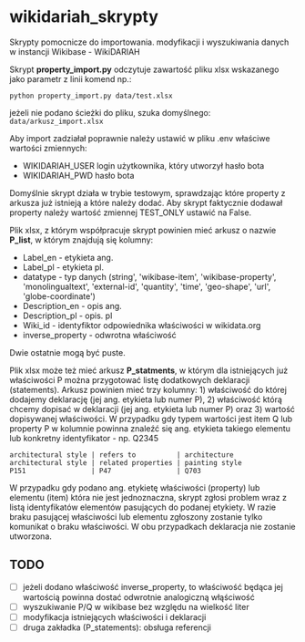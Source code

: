 # wikidariah_skrypty
Skrypty pomocnicze do importowania. modyfikacji i wyszukiwania danych w instancji Wikibase - WikiDARIAH 

Skrypt **property_import.py** odczytuje zawartość pliku xlsx wskazanego jako parametr z linii komend np.:
```
python property_import.py data/test.xlsx
```
jeżeli nie podano ścieżki do pliku, szuka domyślnego: `data/arkusz_import.xlsx`

Aby import zadziałał poprawnie należy ustawić w pliku .env właściwe wartości zmiennych:
 - WIKIDARIAH_USER login użytkownika, który utworzył hasło bota
 - WIKIDARIAH_PWD hasło bota

Domyślnie skrypt działa w trybie testowym, sprawdzając które property z arkusza już istnieją
a które należy dodać. Aby skrypt faktycznie dodawał property należy wartość zmiennej TEST_ONLY ustawić na False.

Plik xlsx, z którym współpracuje skrypt powinien mieć arkusz o nazwie **P_list**, w którym 
znajdują się kolumny:

- Label_en - etykieta ang.
- Label_pl - etykieta pl.
- datatype - typ danych (string', 'wikibase-item', 'wikibase-property', 'monolingualtext', 'external-id', 'quantity', 'time', 'geo-shape', 'url', 'globe-coordinate')
- Description_en - opis ang.
- Description_pl - opis. pl
- Wiki_id - identyfiktor odpowiednika właściwości w wikidata.org
- inverse_property - odwrotna właściwość

Dwie ostatnie mogą być puste.

Plik xlsx może też mieć arkusz **P_statments**, w którym dla istniejących już właściwości P można przygotować listę dodatkowych deklaracji (statements).
Arkusz powinien mieć trzy kolumny: 1) właściwość do której dodajemy deklarację (jej ang. etykieta lub numer P), 2) właściwość którą chcemy dopisać w deklaracji (jej ang. etykieta lub numer P) oraz 3) wartość dopisywanej właściwości. W przypadku gdy typem wartości jest item Q lub property P w kolumnie powinna znaleźć się ang. etykieta takiego elementu lub konkretny identyfikator - np. Q2345 
```
architectural style | refers to          | architecture
architectural style | related properties | painting style
P151                | P47                | Q703
```

W przypadku gdy podano ang. etykietę właściwości (property) lub elementu (item) która nie jest jednoznaczna, skrypt zgłosi problem wraz z listą identyfikatów elementów pasujących do podanej etykiety. W razie braku pasującej właściwości lub elementu zgłoszony zostanie tylko komunikat o braku właściwości. W obu przypadkach deklaracja nie zostanie utworzona. 

## TODO

- [ ]  jeżeli dodano właściwość inverse_property, to właściwość będąca jej wartością powinna dostać odwrotnie analogiczną włąściwość
- [ ]  wyszukiwanie P/Q w wikibase bez względu na wielkość liter
- [ ]  modyfikacja istniejących właściwości i deklaracji
- [ ]  druga zakładka (P_statements): obsługa referencji